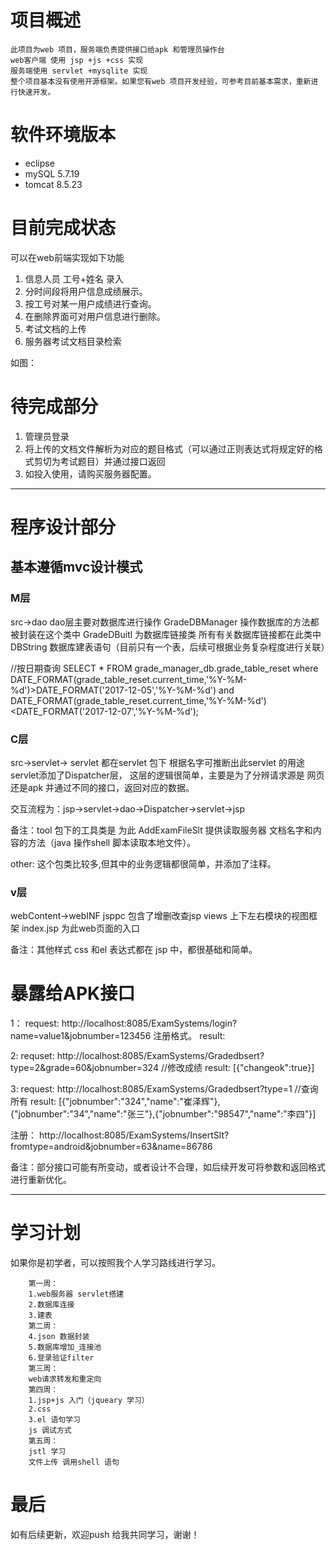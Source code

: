 # 项目概述

    此项目为web 项目，服务端负责提供接口给apk 和管理员操作台
    web客户端 使用 jsp +js +css 实现
    服务端使用 servlet +mysqlite 实现
    整个项目基本没有使用开源框架。如果您有web 项目开发经验，可参考目前基本需求，重新进行快速开发。

# 软件环境版本
- eclipse 
- mySQL 5.7.19
- tomcat 8.5.23


# 目前完成状态

可以在web前端实现如下功能 
1.  信息人员 工号+姓名 录入
2.  分时间段将用户信息成绩展示。 
3.  按工号对某一用户成绩进行查询。
4.  在删除界面可对用户信息进行删除。
5.  考试文档的上传
6.  服务器考试文档目录检索 

如图：


# 待完成部分

1. 管理员登录
2. 将上传的文档文件解析为对应的题目格式（可以通过正则表达式将规定好的格式剪切为考试题目）并通过接口返回
3. 如投入使用，请购买服务器配置。

---

# 程序设计部分

## 基本遵循mvc设计模式

### M层

src->dao
dao层主要对数据库进行操作
GradeDBManager 操作数据库的方法都被封装在这个类中
GradeDBuitl 为数据库链接类 所有有关数据库链接都在此类中
DBString 数据库建表语句（目前只有一个表，后续可根据业务复杂程度进行关联）

//按日期查询
SELECT * FROM grade_manager_db.grade_table_reset  where DATE_FORMAT(grade_table_reset.current_time,'%Y-%M-%d')>DATE_FORMAT('2017-12-05','%Y-%M-%d') and DATE_FORMAT(grade_table_reset.current_time,'%Y-%M-%d')<DATE_FORMAT('2017-12-07','%Y-%M-%d');



### C层

src->servlet->
servlet 都在servlet 包下 根据名字可推断出此servlet 的用途 
servlet添加了Dispatcher层， 这层的逻辑很简单，主要是为了分辨请求源是 网页 还是apk 并通过不同的接口，返回对应的数据。

交互流程为：jsp->servlet->dao->Dispatcher->servlet->jsp

备注：tool 包下的工具类是 为此 AddExamFileSlt 提供读取服务器 文档名字和内容的方法（java 操作shell 脚本读取本地文件）。

other: 这个包类比较多,但其中的业务逻辑都很简单，并添加了注释。


### v层

webContent->webINF
jsppc
包含了增删改查jsp
views
上下左右模块的视图框架
index.jsp 为此web页面的入口

备注：其他样式 css 和el 表达式都在 jsp 中，都很基础和简单。


# 暴露给APK接口

1：
request:
http://localhost:8085/ExamSystems/login?name=value1&jobnumber=123456 注册格式。
result:

2:
requset:
http://localhost:8085/ExamSystems/Gradedbsert?type=2&grade=60&jobnumber=324 //修改成绩 
result:
[{"changeok":true}]

3:
request:
http://localhost:8085/ExamSystems/Gradedbsert?type=1  //查询所有 
result:
[{"jobnumber":"324","name":"崔泽辉"},{"jobnumber":"34","name":"张三"},{"jobnumber":"98547","name":"李四"}]

注册：
http://localhost:8085/ExamSystems/InsertSlt?fromtype=android&jobnumber=63&name=86786

备注：部分接口可能有所变动，或者设计不合理，如后续开发可将参数和返回格式进行重新优化。

---

# 学习计划
如果你是初学者，可以按照我个人学习路线进行学习。

        第一周：
        1.web服务器 servlet搭建
        2.数据库连接
        3.建表 
        第二周：
        4.json 数据封装
        5.数据库增加_连接池
        6.登录验证filter
        第三周：
        web请求转发和重定向
        第四周：
        1.jsp+js 入门（jqueary 学习）
        2.css 
        3.el 语句学习
        js 调试方式
        第五周：
        jstl 学习
        文件上传 调用shell 语句

# 最后
如有后续更新，欢迎push 给我共同学习，谢谢！